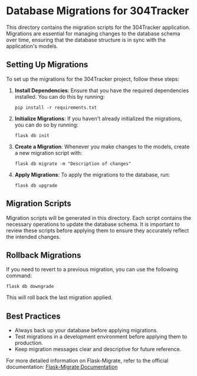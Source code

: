 # Database Migrations for 304Tracker

This directory contains the migration scripts for the 304Tracker application. Migrations are essential for managing changes to the database schema over time, ensuring that the database structure is in sync with the application's models.

## Setting Up Migrations

To set up the migrations for the 304Tracker project, follow these steps:

1. **Install Dependencies**: Ensure that you have the required dependencies installed. You can do this by running:

   ```
   pip install -r requirements.txt
   ```

2. **Initialize Migrations**: If you haven't already initialized the migrations, you can do so by running:

   ```
   flask db init
   ```

3. **Create a Migration**: Whenever you make changes to the models, create a new migration script with:

   ```
   flask db migrate -m "Description of changes"
   ```

4. **Apply Migrations**: To apply the migrations to the database, run:

   ```
   flask db upgrade
   ```

## Migration Scripts

Migration scripts will be generated in this directory. Each script contains the necessary operations to update the database schema. It is important to review these scripts before applying them to ensure they accurately reflect the intended changes.

## Rollback Migrations

If you need to revert to a previous migration, you can use the following command:

```
flask db downgrade
```

This will roll back the last migration applied.

## Best Practices

- Always back up your database before applying migrations.
- Test migrations in a development environment before applying them to production.
- Keep migration messages clear and descriptive for future reference.

For more detailed information on Flask-Migrate, refer to the official documentation: [Flask-Migrate Documentation](https://flask-migrate.readthedocs.io/en/latest/)